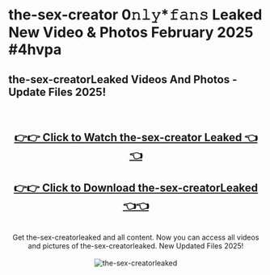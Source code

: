# the-sex-creator 0𝚗𝚕𝚢*𝚏𝚊𝚗𝚜 Leaked New Video & Photos February 2025 #4hvpa

<h2>the-sex-creatorLeaked Videos And Photos - Update Files 2025!</h2>
<br>
<div align="center">
<h2><a href="https://mediaupload.pro?title=the-sex-creator&ref=11F" rel="nofollow">👉👉 Click to Watch the-sex-creator Leaked 👈👈</a></h2>
<h2><a href="https://mediaupload.pro?title=the-sex-creator&ref=11F" rel="nofollow">👉👉 Click to Download the-sex-creatorLeaked 👈👈</a></h2>
<br>
Get the-sex-creatorleaked and all content. Now you can access all videos and pictures of the-sex-creatorleaked. New Updated Files 2025!
<br>
<br>
<a href="https://mediaupload.pro?title=the-sex-creator&ref=11F" rel="nofollow" data-target="animated-image.originalLink"><img src="https://i.ibb.co/Gkj2r4b/banner.png" alt="the-sex-creatorleaked" style="max-width: 100%; display: inline-block;" data-target="animated-image.originalImage"></a>
</div>
<br>

